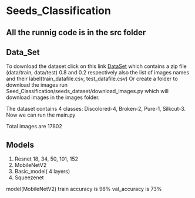 # Seeds_Classification
## All the runnig code is in the src folder

## Data_Set
   To download the dataset click on this link [DataSet](https://iiitaphyd-my.sharepoint.com/:u:/g/personal/sandeep_nagar_research_iiit_ac_in/EVXQD9ClwKtDvguuBsXefIgBexx27v2M8Ajhnwgl8-jixg?e=KklwXv)
which contains a zip file (data/train, data/test) 0.8 and 0.2 respectively  also the list of images names and their label(train_datafile.csv, test_datafile.csv) 
   Or  create a folder to download the images run Seed_Classification/seeds_dataset/download_images.py which will download images in the images folder.

   The dataset contains 4 classes: Discolored-4, Broken-2, Pure-1, Silkcut-3.
   Now we can run the main.py 
   
   Total images are 17802


## Models
1. Resnet 18, 34, 50, 101, 152
2. MobileNetV2
3. Basic_model( 4 layers)
4. Squeezenet



model(MobileNetV2)
   train accuracy is 98%
   val_accuracy is 73%
